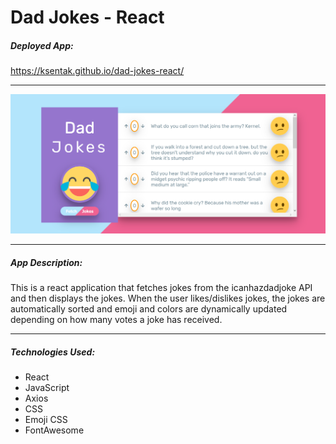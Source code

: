 # Dad Jokes - React

##### Deployed App:

https://ksentak.github.io/dad-jokes-react/

---

![App Screenshot](./public/app-screenshots/dadJokes.png)

---

##### App Description:

This is a react application that fetches jokes from the icanhazdadjoke API and then displays the jokes. When the user likes/dislikes jokes, the jokes are automatically sorted and emoji and colors are dynamically updated depending on how many votes a joke has received.

---

##### Technologies Used:

- React
- JavaScript
- Axios
- CSS
- Emoji CSS
- FontAwesome
